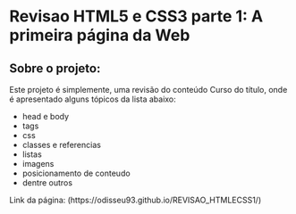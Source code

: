 # Revisao HTML5 e CSS3 parte 1: A primeira página da Web
## Sobre o projeto:

<p>Este projeto é simplemente, uma revisão do conteúdo Curso do título, onde é apresentado alguns tópicos da lista abaixo:</p>
<ul>
    <li>head e body</li>
    <li>tags</li>
    <li>css</li>
    <li>classes e referencias</li>
    <li>listas</li>
    <li>imagens</li>
    <li>posicionamento de conteudo</li>
    <li>dentre outros</li>
</ul>
Link da página: (https://odisseu93.github.io/REVISAO_HTMLECSS1/)

